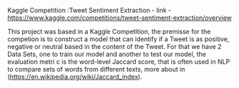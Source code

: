 Kaggle Competition :Tweet Sentiment Extraction - link - https://www.kaggle.com/competitions/tweet-sentiment-extraction/overview

This project was based in a Kaggle Competition, the premisse for the competion is to construct a model that can identify if a Tweet is as positive, negative or neutral based in the content of the Tweet.
For that we have 2 Data Sets, one to train our model and another to test our model, the evaluation metri c is the word-level Jaccard score, that is often used in NLP to compare sets of words from different texts, more about in (https://en.wikipedia.org/wiki/Jaccard_index).


